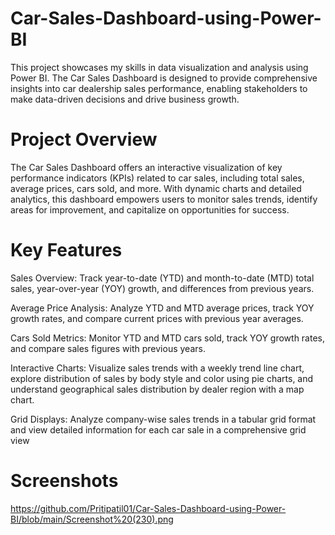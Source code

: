 # Car-Sales-Dashboard-using-Power-BI
This project showcases my skills in data visualization and analysis using Power BI. The Car Sales Dashboard is designed to provide comprehensive insights into car dealership sales performance, enabling stakeholders to make data-driven decisions and drive business growth.

# Project Overview
The Car Sales Dashboard offers an interactive visualization of key performance indicators (KPIs) related to car sales, including total sales, average prices, cars sold, and more. With dynamic charts and detailed analytics, this dashboard empowers users to monitor sales trends, identify areas for improvement, and capitalize on opportunities for success.

# Key Features
Sales Overview: Track year-to-date (YTD) and month-to-date (MTD) total sales, year-over-year (YOY) growth, and differences from previous years.

Average Price Analysis: Analyze YTD and MTD average prices, track YOY growth rates, and compare current prices with previous year averages.

Cars Sold Metrics: Monitor YTD and MTD cars sold, track YOY growth rates, and compare sales figures with previous years.

Interactive Charts: Visualize sales trends with a weekly trend line chart, explore distribution of sales by body style and color using pie charts, and understand 
geographical sales distribution by dealer region with a map chart.

Grid Displays: Analyze company-wise sales trends in a tabular grid format and view detailed information for each car sale in a comprehensive grid view

# Screenshots
https://github.com/Pritipatil01/Car-Sales-Dashboard-using-Power-BI/blob/main/Screenshot%20(230).png
